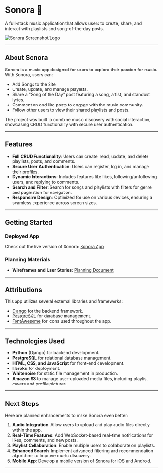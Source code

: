 # **Sonora** 🎵  
A full-stack music application that allows users to create, share, and interact with playlists and song-of-the-day posts.

![Sonora Screenshot/Logo](https://sonora-dc7a94a1292a.herokuapp.com/static/images/sonora-logo3.PNG)  

---

## **About Sonora**  
Sonora is a music app designed for users to explore their passion for music. With Sonora, users can:  
- Add Songs to the Site 
- Create, update, and manage playlists.  
- Share a "Song of the Day" post featuring a song, artist, and standout lyrics.  
- Comment on and like posts to engage with the music community.  
- Follow other users to view their shared playlists and posts.  

The project was built to combine music discovery with social interaction, showcasing CRUD functionality with secure user authentication.  

---

## **Features**  
- **Full CRUD Functionality**: Users can create, read, update, and delete playlists, posts, and comments.  
- **Secure User Authentication**: Users can register, log in, and manage their profiles.  
- **Dynamic Interactions**: Includes features like likes, following/unfollowing users, and replying to comments.  
- **Search and Filter**: Search for songs and playlists with filters for genre and pagination for navigation.  
- **Responsive Design**: Optimized for use on various devices, ensuring a seamless experience across screen sizes.

---

## **Getting Started**  
### **Deployed App**  
Check out the live version of Sonora: [Sonora App](https://sonora-dc7a94a1292a.herokuapp.com/)  


### **Planning Materials**  
- **Wireframes and User Stories**: [Planning Document](https://trello.com/b/33zwREI2/sonora)  

---

## **Attributions**  
This app utilizes several external libraries and frameworks:  
- [Django](https://www.djangoproject.com/) for the backend framework.  
- [PostgreSQL](https://www.postgresql.org/) for database management.  
- [FontAwesome](https://fontawesome.com/) for icons used throughout the app.  


---

## **Technologies Used**  
- **Python** (Django) for backend development.  
- **PostgreSQL** for relational database management.  
- **HTML, CSS, and JavaScript** for front-end development.  
- **Heroku** for deployment.  
- **Whitenoise** for static file management in production.
- **Amazon S3** to manage user-uploaded media files, including playlist covers and profile pictures.

---

## **Next Steps**  
Here are planned enhancements to make Sonora even better:  
1. **Audio Integration**: Allow users to upload and play audio files directly within the app.  
2. **Real-Time Features**: Add WebSocket-based real-time notifications for likes, comments, and new posts.
3. **Playlist Collaboration**: Enable multiple users to collaborate on playlists.  
4. **Enhanced Search**: Implement advanced filtering and recommendation algorithms to improve music discovery. 
5. **Mobile App**: Develop a mobile version of Sonora for iOS and Android. 

---

